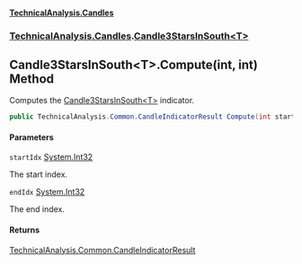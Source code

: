 #### [TechnicalAnalysis\.Candles](Atypical.TechnicalAnalysis.Candles.md 'Atypical\.TechnicalAnalysis\.Candles')
### [TechnicalAnalysis\.Candles](Atypical.TechnicalAnalysis.Candles.md#TechnicalAnalysis.Candles 'TechnicalAnalysis\.Candles').[Candle3StarsInSouth&lt;T&gt;](Candle3StarsInSouth_T_.md 'TechnicalAnalysis\.Candles\.Candle3StarsInSouth\<T\>')

## Candle3StarsInSouth\<T\>\.Compute\(int, int\) Method

Computes the [Candle3StarsInSouth&lt;T&gt;](Candle3StarsInSouth_T_.md 'TechnicalAnalysis\.Candles\.Candle3StarsInSouth\<T\>') indicator\.

```csharp
public TechnicalAnalysis.Common.CandleIndicatorResult Compute(int startIdx, int endIdx);
```
#### Parameters

<a name='TechnicalAnalysis.Candles.Candle3StarsInSouth_T_.Compute(int,int).startIdx'></a>

`startIdx` [System\.Int32](https://docs.microsoft.com/en-us/dotnet/api/System.Int32 'System\.Int32')

The start index\.

<a name='TechnicalAnalysis.Candles.Candle3StarsInSouth_T_.Compute(int,int).endIdx'></a>

`endIdx` [System\.Int32](https://docs.microsoft.com/en-us/dotnet/api/System.Int32 'System\.Int32')

The end index\.

#### Returns
[TechnicalAnalysis\.Common\.CandleIndicatorResult](https://docs.microsoft.com/en-us/dotnet/api/TechnicalAnalysis.Common.CandleIndicatorResult 'TechnicalAnalysis\.Common\.CandleIndicatorResult')